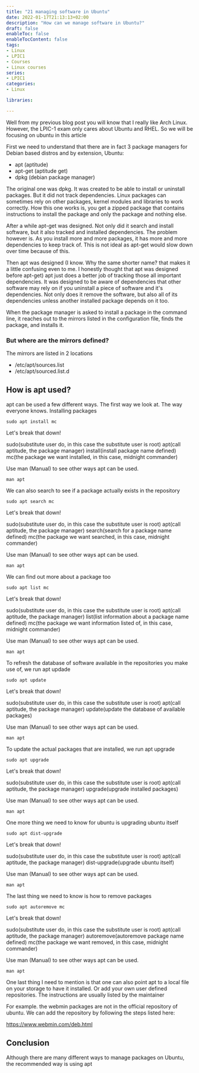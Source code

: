 ```yaml
---
title: "21 managing software in Ubuntu"
date: 2022-01-17T21:13:13+02:00
description: "How can we manage software in Ubuntu?"
draft: false
enableToc: false
enableTocContent: false
tags:
- Linux
- LPIC1
- Courses
- Linux courses
series:
- LPIC1
categories:
- Linux

libraries:

---
```


Well from my previous blog post you will know that I really like Arch Linux. 
However, the LPIC-1 exam only cares about Ubuntu and RHEL.
So we will be focusing on ubuntu in this article

First we need to understand that there are in fact 3 package managers for Debian based distros and by extension, Ubuntu:

* apt (aptitude)
* apt-get (aptitude get)
* dpkg (debian package manager)

The original one was dpkg. It was created to be able to install or uninstall packages. But it did not track dependencies. Linux packages can sometimes rely on other packages, kernel modules and libraries to work correctly.
How this one works is, you get a zipped package that contains instructions to install the package and only the package and nothing else.

After a while apt-get was designed. Not only did it search and install software, but it also tracked and installed dependencies.
The problem however is. As you install more and more packages, it has more and more dependencies to keep track of. This is not ideal as apt-get would slow down over time because of this.

Then apt was designed (I know. Why the same shorter name? that makes it a little confusing even to me. I honestly thought that apt was designed before apt-get)
apt just does a better job of tracking those all important dependencies. It was designed to be aware of dependencies that other software may rely on if you uninstall a piece of software and it's dependencies.
Not only does it remove the software, but also all of its dependencies unless another installed package depends on it too.

When the package manager is asked to install a package in the command line, it reaches out to the mirrors listed in the configuration file, finds the package, and installs it.

### But where are the mirrors defined?

The mirrors are listed in 2 locations

* /etc/apt/sources.list
* /etc/apt/sourced.list.d

## How is apt used?

apt can be used a few different ways. 
The first way we look at. The way everyone knows.
Installing packages

```
sudo apt install mc
```

Let's break that down!

sudo(substitute user do, in this case the substitute user is root) apt(call aptitude, the package manager) install(install package name defined) mc(the package we want installed, in this case, midnight commander)

Use man (Manual) to see other ways apt can be used.

```
man apt
```

We can also search to see if a package actually exists in the repository

```
sudo apt search mc
```

Let's break that down!

sudo(substitute user do, in this case the substitute user is root) apt(call aptitude, the package manager) search(search for a package name defined) mc(the package we want searched, in this case, midnight commander)

Use man (Manual) to see other ways apt can be used.

```
man apt
```

We can find out more about a package too

```
sudo apt list mc
```

Let's break that down!

sudo(substitute user do, in this case the substitute user is root) apt(call aptitude, the package manager) list(list information about a package name defined) mc(the package we want information listed of, in this case, midnight commander)

Use man (Manual) to see other ways apt can be used.

```
man apt
```

To refresh the database of software available in the repositories you make use of, we run apt updade

```
sudo apt update
```

Let's break that down!

sudo(substitute user do, in this case the substitute user is root) apt(call aptitude, the package manager) update(update the database of available packages)

Use man (Manual) to see other ways apt can be used.

```
man apt
```

To update the actual packages that are installed, we run apt upgrade

```
sudo apt upgrade
```

Let's break that down!

sudo(substitute user do, in this case the substitute user is root) apt(call aptitude, the package manager) upgrade(upgrade installed packages)

Use man (Manual) to see other ways apt can be used.

```
man apt
```

One more thing we need to know for ubuntu is upgrading ubuntu itself

```
sudo apt dist-upgrade
```

Let's break that down!

sudo(substitute user do, in this case the substitute user is root) apt(call aptitude, the package manager) dist-upgrade(upgrade ubuntu itself)

Use man (Manual) to see other ways apt can be used.

```
man apt
```

The last thing we need to know is how to remove packages

```
sudo apt autoremove mc
```

Let's break that down!

sudo(substitute user do, in this case the substitute user is root) apt(call aptitude, the package manager) autoremove(autoremove package name defined) mc(the package we want removed, in this case, midnight commander)

Use man (Manual) to see other ways apt can be used.

```
man apt
```

One last thing I need to mention is that one can also point apt to a local file on your storage to have it installed. Or add your own user defined repositories. The instructions are usually listed by the maintainer

For example. the webmin packages are not in the official repository of ubuntu.
We can add the repository by following the steps listed here:

https://www.webmin.com/deb.html

## Conclusion

Although there are many different ways to manage packages on Ubuntu, the recommended way is using apt